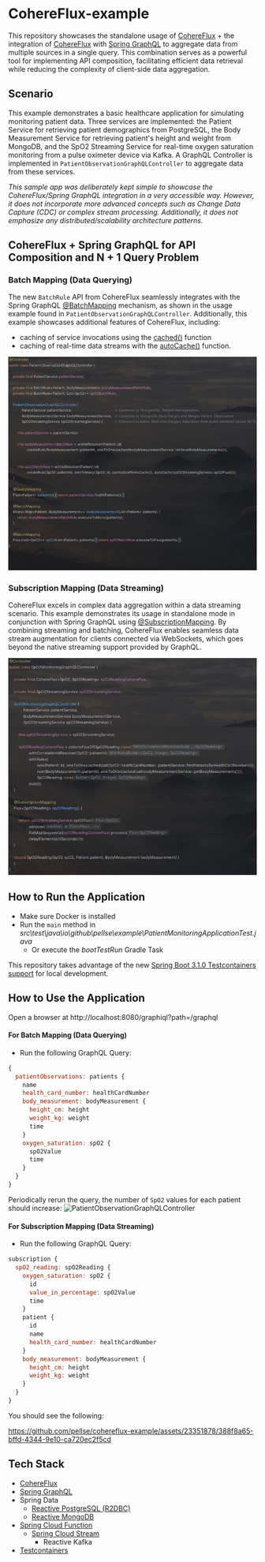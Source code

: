 # CohereFlux-example

This repository showcases the standalone usage of [CohereFlux](https://github.com/pellse/cohereflux) + the integration of [CohereFlux](https://github.com/pellse/cohereflux) with [Spring GraphQL](https://spring.io/projects/spring-graphql) to aggregate data from multiple sources in a single query. This combination serves as a powerful tool for implementing API composition, facilitating efficient data retrieval while reducing the complexity of client-side data aggregation.

## Scenario
This example demonstrates a basic healthcare application for simulating monitoring patient data. Three services are implemented: the Patient Service for retrieving patient demographics from PostgreSQL, the Body Measurement Service for retrieving patient's height and weight from MongoDB, and the SpO2 Streaming Service for real-time oxygen saturation monitoring from a pulse oximeter device via Kafka. A GraphQL Controller is implemented in `PatientObservationGraphQLController` to aggregate data from these services.

*This sample app was deliberately kept simple to showcase the CohereFlux/Spring GraphQL integration in a very accessible way. However, it does not incorporate more advanced concepts such as Change Data Capture (CDC) or complex stream processing. Additionally, it does not emphasize any distributed/scalability architecture patterns.*

## CohereFlux + Spring GraphQL for API Composition and N + 1 Query Problem

### Batch Mapping (Data Querying)
The new `BatchRule` API from CohereFlux seamlessly integrates with the Spring GraphQL [@BatchMapping](https://docs.spring.io/spring-graphql/docs/current/reference/html/#controllers.batch-mapping) mechanism, as shown in the usage example found in `PatientObservationGraphQLController`. Additionally, this example showcases additional features of CohereFlux, including:
- caching of service invocations using the [cached()](https://github.com/pellse/cohereflux#reactive-caching) function
- caching of real-time data streams with the [autoCache()](https://github.com/pellse/cohereflux#auto-caching) function.

![CohereFlux](./images/PatientObservationGraphQLController.png)

### Subscription Mapping (Data Streaming)
CohereFlux excels in complex data aggregation within a data streaming scenario. This example demonstrates its usage in standalone mode in conjunction with Spring GraphQL using [@SubscriptionMapping](https://docs.spring.io/spring-graphql/docs/current/reference/html/#controllers.schema-mapping). By combining streaming and batching, CohereFlux enables seamless data stream augmentation for clients connected via WebSockets, which goes beyond the native streaming support provided by GraphQL.

![CohereFlux](./images/SpO2MonitoringGraphQLController.png)

## How to Run the Application
- Make sure Docker is installed
- Run the `main` method in *src\test\java\io\github\pellse\example\PatientMonitoringApplicationTest.java*
  - Or execute the *bootTestRun* Gradle Task

This repository takes advantage of the new [Spring Boot 3.1.0 Testcontainers support](https://www.atomicjar.com/2023/05/spring-boot-3-1-0-testcontainers-for-testing-and-local-development/) for local development.

## How to Use the Application
Open a browser at http://localhost:8080/graphiql?path=/graphql

#### For Batch Mapping (Data Querying)
- Run the following GraphQL Query:
```js
{
  patientObservations: patients {
    name
    health_card_number: healthCardNumber
    body_measurement: bodyMeasurement {
      height_cm: height
      weight_kg: weight
      time
    }
    oxygen_saturation: spO2 {
      spO2Value
      time
    }
  }
}
```
Periodically rerun the query, the number of `SpO2` values for each patient should increase:
![PatientObservationGraphQLController](https://github.com/pellse/cohereflux-example/assets/23351878/43051d61-76e8-4c5a-9209-f629c8955cb2)

#### For Subscription Mapping (Data Streaming)
- Run the following GraphQL Query:
```js
subscription {
  spO2_reading: spO2Reading {
    oxygen_saturation: spO2 {
      id
      value_in_percentage: spO2Value
      time
    }
    patient {
      id
      name
      health_card_number: healthCardNumber
    }
    body_measurement: bodyMeasurement {
      height_cm: height
      weight_kg: weight
    }
  }
}
```
You should see the following:

https://github.com/pellse/cohereflux-example/assets/23351878/388f8a65-bffd-4344-9e10-ca720ec2f5cd

## Tech Stack
- [CohereFlux](https://github.com/pellse/cohereflux)
- [Spring GraphQL](https://spring.io/projects/spring-graphql)
- Spring Data
  - [Reactive PostgreSQL (R2DBC)](https://spring.io/projects/spring-data-r2dbc)
  - [Reactive MongoDB](https://spring.io/projects/spring-data-r2dbc)
- [Spring Cloud Function](https://spring.io/projects/spring-cloud-function)
  - [Spring Cloud Stream](https://spring.io/projects/spring-cloud-stream)
    - Reactive Kafka
- [Testcontainers](https://www.testcontainers.org/)

